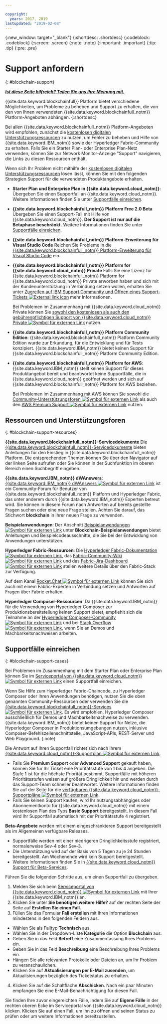 ```yaml
---

copyright:
  years: 2017, 2019
lastupdated: "2019-02-08"
---
```


{:new_window: target="_blank"}
{:shortdesc: .shortdesc}
{:codeblock: .codeblock}
{:screen: .screen}
{:note: .note}
{:important: .important}
{:tip: .tip}
{:pre: .pre}

# Support anfordern
{: #blockchain-support}

***[Ist diese Seite hilfreich? Teilen Sie uns Ihre Meinung mit.](https://www.surveygizmo.com/s3/4501493/IBM-Blockchain-Documentation)***

{{site.data.keyword.blockchainfull}} Platform bietet verschiedene Möglichkeiten, um Probleme zu beheben und Support zu erhalten, die von den von Ihnen verwendeten {{site.data.keyword.blockchainfull_notm}} Platform-Angeboten abhängen.
{:shortdesc}

Bei allen {{site.data.keyword.blockchainfull_notm}} Platform-Angeboten wird empfohlen, zunächst die [kostenlosen digitalen Unterstützungsressourcen](/docs/services/blockchain/ibmblockchain_support.html#blockchain-support-resources) zu nutzen, um Fehler zu beheben und Hilfe von {{site.data.keyword.IBM_notm}} sowie der Hyperledger Fabric-Community zu erhalten. Falls Sie ein Starter Plan- oder Enterprise Plan-Netz verwenden, können Sie zur Network Monitor-Anzeige "Support" navigieren, die Links zu diesen Ressourcen enthält.

Wenn sich Ihr Problem nicht mithilfe der [kostenlosen digitalen Unterstützungsressourcen](/docs/services/blockchain/ibmblockchain_support.html#blockchain-support-resources) lösen lässt, können Sie mit den folgenden Strategien Support für die verwendeten Produktangebote erhalten.
- **Starter Plan und Enterprise Plan in {{site.data.keyword.cloud_notm}}**: Übergeben Sie einen Supportfall an {{site.data.keyword.cloud_notm}}. Weitere Informationen finden Sie unter [Supportfälle einreichen](/docs/services/blockchain/ibmblockchain_support.html#blockchain-support-cases).

- **{{site.data.keyword.blockchainfull_notm}} Platform Free 2.0 Beta**
  Übergeben Sie einen Support-Fall mit Hilfe von {{site.data.keyword.cloud_notm}}. **Der Support ist nur auf die Betaphase beschränkt.** Weitere Informationen finden Sie unter [Supportfälle einreichen](/docs/services/blockchain/ibmblockchain_support.html#blockchain-support-cases).

- **{{site.data.keyword.blockchainfull_notm}} Platform-Erweiterung für Visual Studio Code**
    Reichen Sie Probleme in die [{{site.data.keyword.blockchainfull_notm}} Platform-Erweiterung für Visual Studio Code](https://github.com/IBM-Blockchain/blockchain-vscode-extension/issues "{{site.data.keyword.blockchainfull_notm}} Platform Visual Studio Code extension") ein.

- **{{site.data.keyword.blockchainfull_notm}} Platform for {{site.data.keyword.cloud_notm}} Private**
  Falls Sie eine Lizenz für {{site.data.keyword.blockchainfull_notm}} Platform for {{site.data.keyword.cloud_notm}} Private erworben haben und sich mit der Kundenunterstützung in Verbindung setzen wollen, erhalten Sie unter [Zugreifen auf IBM Support Community und Öffnen eines Support-Tickets ![External link icon](images/external_link.svg "External link icon")](http://www.ibm.com/support/docview.wss?uid=ibm10740041 "{{site.data.keyword.blockchainfull_notm}} Platform for {{site.data.keyword.cloud_notm}} Private Support") mehr Informationen.

  Bei Problemen im Zusammenhang mit {{site.data.keyword.cloud_notm}} Private können Sie [sowohl den kostenlosen als auch den gebührenpflichtigen Support von {{site.data.keyword.cloud_notm}} Private ![Symbol für externen Link](images/external_link.svg "Symbol für externen Link")](https://www.ibm.com/developerworks/community/blogs/fe25b4ef-ea6a-4d86-a629-6f87ccf4649e/entry/Learn_more_about_IBM_Cloud_Private_Support?lang=en_us "IBM Cloud Private - Support") nutzen.

- **{{site.data.keyword.blockchainfull_notm}} Platform Community Edition**:
  {{site.data.keyword.blockchainfull_notm}} Platform Community Edition wurde zur Erkundung, für die Entwicklung und für Tests konzipiert. {{site.data.keyword.IBM_notm}} bietet keinen Support für {{site.data.keyword.blockchainfull_notm}} Platform Community Edition.

- **{{site.data.keyword.blockchainfull_notm}} Platform for AWS**:
  {{site.data.keyword.IBM_notm}} stellt keinen Support für dieses Produktangebot bereit und beantwortet keine Supportfälle, die in {{site.data.keyword.cloud_notm}} geöffnet werden und sich auf {{site.data.keyword.blockchainfull_notm}} Platform for AWS beziehen.

  Bei Problemen im Zusammenhang mit AWS können Sie sowohl die [Community-Unterstützungsforen ![Symbol für externen Link](images/external_link.svg "Symbol für externen Link")](https://forums.aws.amazon.com/index.jspa "Unterstützungsforen der AWS-Community") als auch den [AWS Premium Support ![Symbol für externen Link](images/external_link.svg "Symbol für externen Link")](https://aws.amazon.com/premiumsupport/ "AWS Premium Support") nutzen.

## Ressourcen und Unterstützungsforen
{: #blockchain-support-resources}

**{{site.data.keyword.blockchainfull_notm}}-Servicedokumente**
  Die [{{site.data.keyword.blockchainfull_notm}}-Servicedokumente](/docs/services/blockchain/index.html#get-started-ibp) bieten Anleitungen für den Einstieg in {{site.data.keyword.blockchainfull_notm}} Platform. Die entsprechenden Themen können Sie über den Navigator auf der linken Seite aufrufen oder Sie können in der Suchfunktion im oberen Bereich einen Suchbegriff eingeben.

**{{site.data.keyword.IBM_notm}} dWAnswers**:
[{{site.data.keyword.IBM_notm}} dWAnswers ![Symbol für externen Link](images/external_link.svg "Symbol für externen Link")](https://developer.ibm.com/answers/smartspace/blockchain/ "Fragen und Antworten zu Blockchains") ist ein Community-Forum für Benutzer von {{site.data.keyword.blockchainfull_notm}} Platform und Hyperledger Fabric, das unter anderem durch {{site.data.keyword.IBM_notm}} Experten betreut wird. Sie können in diesem Forum nach Antworten auf bereits gestellte Fragen suchen oder eine neue Frage stellen. Achten Sie darauf, das Stichwort **blockchain** in Ihrer neuen Frage zu verwenden.

**Beispielanwendungen**:
Der Abschnitt [Beispielanwendungen ![Symbol für externen Link](images/external_link.svg "Symbol für externen Link")](https://github.com/ibm-blockchain "IBM Blockchain-Beispielanwendungen") unter **Blockchain-Beispielanwendungen** bietet Anleitungen und Beispielcodeausschnitte, die Sie bei der Entwicklung von Anwendungen unterstützen.

**Hyperledger Fabric-Ressourcen**:
Die [Hyperledger Fabric-Dokumentation ![Symbol für externen Link](images/external_link.svg "Symbol für externen Link")](https://hyperledger-fabric.readthedocs.io/en/latest/ "Hyperledger Fabric"), das [Fabric-Community-Wiki ![Symbol für externen Link](images/external_link.svg "Symbol für externen Link")](https://wiki.hyperledger.org/projects/fabric "Fabric Community Wiki") und das [Fabric-Jira-Dashboard ![Symbol für externen Link](images/external_link.svg "Symbol für externen Link")](https://jira.hyperledger.org/secure/Dashboard.jspa?selectPageId=10104 "Fabric Jira Dashboard") stellen weitere Details über den Fabric-Stack zur Verfügung.

  Auf dem Kanal [Rocket.Chat ![Symbol für externen Link](images/external_link.svg "Symbol für externen Link")](https://chat.hyperledger.org/channel/fabric "Fabric-Kanal 'Rocket.Chat'") können Sie sich auch mit einem Fabric-Experten in Verbindung setzen und Antworten auf Fragen über Fabric erhalten.

**Hyperledger Composer-Ressourcen**:
Da {{site.data.keyword.IBM_notm}} für die Verwendung von Hyperledger Composer zur Produktionsbereitstellung keinen Support bietet, empfiehlt sich die Teilnahme an der [Hyperledger Composer-Community ![Symbol für externen Link](images/external_link.svg "Symbol für externen Link")](https://chat.hyperledger.org/channel/composer "Hyperledger Composer-Community") und bei [Stack Overflow ![Symbol für externen Link](images/external_link.svg "Symbol für externen Link")](https://stackoverflow.com/questions/tagged/hyperledger-composer "Fragen zu Stack Overflow mit Tag [hyperleder-composer]"), wenn Sie an Demos und Machbarkeitsnachweisen arbeiten.

## Supportfälle einreichen
{: #blockchain-support-cases}

Bei Problemen im Zusammenhang mit dem Starter Plan oder Enterprise Plan können Sie im [Serviceportal von {{site.data.keyword.cloud_notm}} ![Symbol für externen Link](images/external_link.svg "Symbol für externen Link")](https://ibm.biz/ibmcloudsupport "Serviceportal von IBM Cloud") einen Supportfall einreichen.

Wenn Sie Hilfe zum Hyperledger Fabric-Chaincode, zu Hyperledger Composer oder Ihren Anwendungen benötigen, nutzen Sie die oben genannten Community-Ressourcen oder verwenden Sie die [{{site.data.keyword.blockchainfull_notm}}-Services ![Symbol für externen Link](images/external_link.svg "Symbol für externen Link")](https://www.ibm.com/blockchain/services "Turn your blockchain strategy into business outcomes with {{site.data.keyword.blockchainfull_notm}} Services"). Es wird empfohlen, Hyperledger Composer ausschließlich für Demos und Machbarkeitsnachweise zu verwenden. {{site.data.keyword.IBM_notm}} bietet keinen Support für Netze, die Hyperledger Composer in Produktionsumgebungen nutzen, inklusive Composer-Befehlszeilenschnittstelle, JavaScript-APIs, REST-Server und Web Playground.
{:note}

Die Antwort auf Ihren Supportfall richtet sich nach Ihrem [{{site.data.keyword.cloud_notm}}-Supportplan ![Symbol für externen Link](images/external_link.svg "Symbol für externen Link")](https://console.bluemix.net/docs/get-support/index.html#support-plans "Supportpläne").

- Falls Sie **Premium Support** oder **Advanced Support** gekauft haben, können Sie für Ihr Ticket eine Prioritätsstufe von 1 bis 4 angeben. Die Stufe 1 ist für die höchste Priorität bestimmt. Supportfälle mit höheren Prioritätsstufen weisen auf größere Dringlichkeit hin und werden durch das Support-Team schneller beantwortet. Weitere Informationen finden Sie auf der Seite für die [verfügbaren {{site.data.keyword.cloud_notm}}-Supportpläne ![Symbol für externen Link](images/external_link.svg "Symbol für externen Link")](https://console.bluemix.net/docs/get-support/index.html#support-plans "Supportpläne").  
- Falls Sie keinen Support kaufen, wird Ihr nutzungsabhängiges oder Abonnementkonto für {{site.data.keyword.cloud_notm}} mit einem kostenlosen Plan des Typs **Basic Support** bereitgestellt. In diesem Fall wird Ihr Supportfall automatisch mit der Prioritätsstufe 4 registriert.

**Beta-Angebote** werden mit einem eingeschränkteren Support bereitgestellt als im Allgemeinen verfügbare Releases.
- Supportfälle werden mit einer niedrigeren Dringlichkeitsstufe registriert, normalerweise Sev-4 oder Sev-3.
- Die Unterstützung wird auf der Basis von 5 Tagen zu je 24 Stunden bereitgestellt. Am Wochenende wird kein Support bereitgestellt.
- Weitere Informationen finden Sie in [{{site.data.keyword.cloud_notm}} Support für Beta-Services](https://console.bluemix.net/docs/get-support/servicessupport.html#support-different-services "{{site.data.keyword.IBM_notm}} Beta service").

Führen Sie die folgenden Schritte aus, um einen Supportfall zu übergeben.

1. Melden Sie sich beim [Serviceportal von {{site.data.keyword.cloud_notm}} ![Symbol für externen Link](images/external_link.svg "Symbol für externen Link")](https://ibm.biz/ibmcloudsupport "Serviceportal von IBM Cloud") mit Ihrer {{site.data.keyword.IBM_notm}} an.
2. Klicken Sie unter **Sie benötigen weitere Hilfe?** auf der rechten Seite der Seite auf **Erstellen Sie einen Fall**.
3. Füllen Sie das Formular **Fall erstellen** mit Ihren Informationen mindestens in den folgenden Feldern aus.
  - Wählen Sie als Falltyp **Technisch** aus.
  - Wählen Sie in der Dropdown-Liste **Kategorie** die Option **Blockchain** aus.
  - Geben Sie in das Feld **Betreff** eine Zusammenfassung Ihres Problems ein.
  - Geben Sie in das Feld **Beschreibung** eine Beschreibung Ihres Problems ein.
  - Hängen Sie alle relevanten Protokolle oder Dateien an, um Ihr Problem zu veranschaulichen.
  - Klicken Sie auf **Aktualisierungen per E-Mail zusenden**, um Aktualisierungen bezüglich des Ticketstatus zu erhalten.
4. Klicken Sie auf die Schaltfläche **Abschicken**.  Nach ein paar Minuten empfangen Sie eine E-Mail-Benachrichtigung für diesen Fall.

Sie finden Ihre zuvor eingereichten Fälle, indem Sie auf **Eigene Fälle** in der rechten oberen Ecke im Serviceportal von {{site.data.keyword.cloud_notm}} klicken. Klicken Sie auf einen Fall, um ihn zu öffnen und seinen Status zu prüfen oder um weitere Informationen bereitzustellen.
